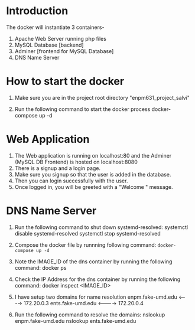 # Introduction

The docker will instantiate 3 containers-
1. Apache Web Server running php files
2. MySQL Database [backend]
3. Adminer [frontend for MySQL Database]
4. DNS Name Server

# How to start the docker

1. Make sure you are in the project root directory "enpm631_project_salvi"

2. Run the following command to start the docker process 
	docker-compose up -d

# Web Application

1. The Web application is running on localhost:80 and the Adminer (MySQL DB Frontend) is hosted on localhost:8080
2. There is a signup and a login page.
3. Make sure you signup so that the user is added in the database.
4. Then you can login successfully with the user.
5. Once logged in, you will be greeted with a "Welcome <user>" message.

# DNS Name Server

1. Run the following command to shut down systemd-resolved:
	systemctl disable systemd-resolved
	systemctl stop systemd-resolved

2. Compose the docker file by runnning following command:
	```docker-compose up -d```

3. Note the IMAGE_ID of the dns container by running the following command:
	docker ps

4. Check the IP Address for the dns container by running the following command:
	docker inspect <IMAGE_ID>

5. I have setup two domains for name resolution
	enpm.fake-umd.edu <----> 172.20.0.3 
	ents.fake-umd.edu <----> 172.20.0.4

6. Run the following command to resolve the domains:
	nslookup enpm.fake-umd.edu <ip-addr-of-dns-container>
	nslookup ents.fake-umd.edu <ip-addr-of-dns-container>

